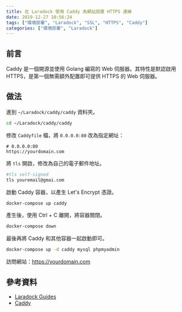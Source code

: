 ```yaml
---
title: 在 Laradock 使用 Caddy 為網站設置 HTTPS 連線
date: 2019-12-27 10:56:24
tags: ["環境部署", "Laradock", "SSL", "HTTPS", "Caddy"]
categories: ["環境部署", "Laradock"]
---
```


## 前言

Caddy 是一個開源並使用 Golang 編寫的 Web 伺服器。其特性是默認啟用 HTTPS，是第一個無需額外配置即可提供 HTTPS 的 Web 伺服器。

## 做法

進到 `~/Laradock/caddy/caddy` 資料夾。

```bash
cd ~/Laradock/caddy/caddy
```

修改 `Caddyfile` 檔，將 `0.0.0.0:80` 改為指定網址：

```env
# 0.0.0.0:80
https://yourdomain.com
```

將 `tls` 開啟，修改為自己的電子郵件地址。

```bash
#tls self-signed
tls youremail@gmai.com
```

啟動 Caddy 容器，以產生 Let's Encrypt 憑證。

```bash
docker-compose up caddy
```

產生後，使用 Ctrl + C 離開，將容器關閉。

```bash
docker-compose down
```

最後再將 Caddy 和其他容器一起啟動即可。

```bash
docker-compose up -d caddy mysql phpmyadmin
```

訪問網站：<https://yourdomain.com>

## 參考資料

- [Laradock Guides](https://laradock.io/guides/#run-site-on-ssl-with-let-s-encrypt-certificate)
- [Caddy](https://caddyserver.com/)
